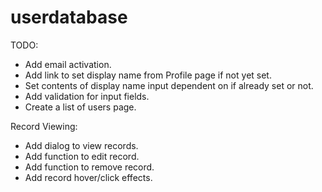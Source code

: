 # userdatabase

TODO:

- Add email activation.
- Add link to set display name from Profile page if not yet set.
- Set contents of display name input dependent on if already set or not.
- Add validation for input fields.
- Create a list of users page.

Record Viewing:

- Add dialog to view records.
- Add function to edit record.
- Add function to remove record.
- Add record hover/click effects.
